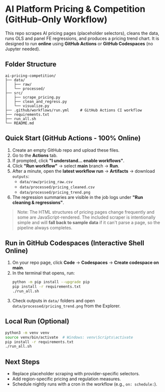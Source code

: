 # AI Platform Pricing & Competition (GitHub-Only Workflow)

This repo scrapes AI pricing pages (placeholder selectors), cleans the data, runs OLS and panel FE regressions, and produces a pricing trend chart. It is designed to run **online** using **GitHub Actions** or **GitHub Codespaces** (no Jupyter needed).

## Folder Structure
```
ai-pricing-competition/
├── data/
│   ├── raw/
│   └── processed/
├── src/
│   ├── scrape_pricing.py
│   ├── clean_and_regress.py
│   └── visualize.py
├── .github/workflows/run.yml     # GitHub Actions CI workflow
├── requirements.txt
├── run_all.sh
└── README.md
```

## Quick Start (GitHub Actions - 100% Online)
1. Create an empty GitHub repo and upload these files.
2. Go to the **Actions** tab.
3. If prompted, click **"I understand… enable workflows"**.
4. Click **"Run workflow"** → select **main** branch → **Run**.
5. After a minute, open the **latest workflow run** → **Artifacts** → download `outputs`:
   - `data/raw/pricing_raw.csv`
   - `data/processed/pricing_cleaned.csv`
   - `data/processed/pricing_trend.png`
6. The regression summaries are visible in the job logs under **"Run cleaning & regressions"**.

> Note: The HTML structures of pricing pages change frequently and some are JavaScript-rendered. The included scraper is intentionally simple and will **fall back to sample data** if it can't parse a page, so the pipeline always completes.

## Run in GitHub Codespaces (Interactive Shell Online)
1. On your repo page, click **Code** → **Codespaces** → **Create codespace on main**.
2. In the terminal that opens, run:
   ```bash
   python -m pip install --upgrade pip
   pip install -r requirements.txt
   ./run_all.sh
   ```
3. Check outputs in `data/` folders and open `data/processed/pricing_trend.png` from the Explorer.

## Local Run (Optional)
```bash
python3 -m venv venv
source venv/bin/activate  # Windows: venv\Scripts\activate
pip install -r requirements.txt
./run_all.sh
```

## Next Steps
- Replace placeholder scraping with provider-specific selectors.
- Add region-specific pricing and regulation measures.
- Schedule nightly runs with a cron in the workflow (e.g., `on: schedule:`).
